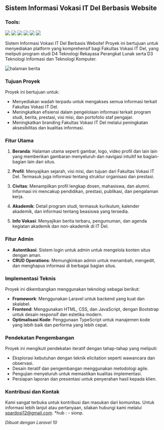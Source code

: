 ## Sistem Informasi Vokasi IT Del Berbasis Website

### <summary><strong>Tools:</strong></summary>
<p>
    <img src="https://img.shields.io/badge/Framework-Laravel-red?logo=laravel&logoColor=white" />
    <img src="https://img.shields.io/badge/Frontend-HTML5-yellow?logo=html5&logoColor=white" />
    <img src="https://img.shields.io/badge/Frontend-CSS3-blue?logo=css3&logoColor=white" />
    <img src="https://img.shields.io/badge/Frontend-JavaScript-yellow?logo=javascript&logoColor=white" />
    <img src="https://img.shields.io/badge/Frontend-Bootstrap-563d7c?logo=bootstrap&logoColor=white" />
    <img src="https://img.shields.io/badge/Frontend-TypeScript-blue?logo=typescript&logoColor=white" />
</p>

Sistem Informasi Vokasi IT Del Berbasis Website! Proyek ini bertujuan untuk menyediakan platform yang komprehensif bagi Fakultas Vokasi IT Del, yang meliputi program studi D4 Teknologi Rekayasa Perangkat Lunak serta D3 Teknologi Informasi dan Teknologi Komputer.

![halaman berita](https://github.com/sionprdsi/FakultasVokasiITDel/assets/115578048/86946b51-90fb-4554-9f72-5c24d472edd6)

### Tujuan Proyek

Proyek ini bertujuan untuk:
- Menyediakan wadah terpadu untuk mengakses semua informasi terkait Fakultas Vokasi IT Del.
- Meningkatkan efisiensi dalam pengelolaan informasi terkait program studi, berita, prestasi, visi misi, dan portofolio staf pengajar.
- Meningkatkan branding Fakultas Vokasi IT Del melalui peningkatan aksesibilitas dan kualitas informasi.

### Fitur Utama

1. **Beranda**: Halaman utama seperti gambar, logo, video profil dan lain lain yang memberikan gambaran menyeluruh dan navigasi intuitif ke bagian-bagian lain dari situs.
   
2. **Profil**: Menyajikan sejarah, visi misi, dan tujuan dari Fakultas Vokasi IT Del. Termasuk juga informasi tentang struktur organisasi dan prestasi.

3. **Civitas**: Menampilkan profil lengkap dosen, mahasiswa, dan alumni. Informasi ini mencakup pendidikan, prestasi, publikasi, dan pengalaman kerja.

4. **Akademik**: Detail program studi, termasuk kurikulum, kalender akademik, dan informasi tentang beasiswa yang tersedia.

5. **Info Vokasi**: Menyajikan berita terbaru, pengumuman, dan agenda kegiatan akademik dan non-akademik di IT Del.

### Fitur Admin

- **Autentikasi**: Sistem login untuk admin untuk mengelola konten situs dengan aman.
- **CRUD Operations**: Memungkinkan admin untuk menambah, mengedit, dan menghapus informasi di berbagai bagian situs.

### Implementasi Teknis

Proyek ini dikembangkan menggunakan teknologi sebagai berikut:
- **Framework**: Menggunakan Laravel untuk backend yang kuat dan skalabel.
- **Frontend**: Menggunakan HTML, CSS, dan JavaScript, dengan Bootstrap untuk desain responsif dan estetika modern.
- **Optimalisasi Kode**: Penggunaan TypeScript untuk manajemen kode yang lebih baik dan performa yang lebih cepat.

### Pendekatan Pengembangan

Proyek ini mengikuti pendekatan iteratif dengan tahap-tahap yang meliputi:
- Eksplorasi kebutuhan dengan teknik elicitation seperti wawancara dan observasi.
- Desain iteratif dan pengembangan menggunakan metodologi agile.
- Pengujian menyeluruh untuk memastikan kualitas implementasi.
- Persiapan laporan dan presentasi untuk penyerahan hasil kepada klien.

### Kontribusi dan Kontak

Kami sangat terbuka untuk kontribusi dan masukan dari komunitas. Untuk informasi lebih lanjut atau pertanyaan, silakan hubungi kami melalui [spardosi12@gmail.com](mailto:spardosi12@gmail.com).
*hub : - sionp.

*Dibuat dengan Laravel 10*

